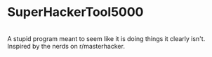 # SuperHackerTool5000
<br>
A stupid program meant to seem like it is doing things it clearly isn't. Inspired by the nerds on r/masterhacker.
